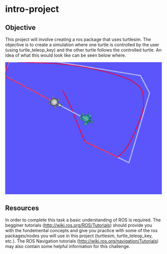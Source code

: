 # intro-project

## Objective
This project will involve creating a ros package that uses turtlesim. The objective is to create a simulation where one turtle is controlled by the user (using turtle_teleop_key) and the other turtle follows the controlled turtle. An idea of what this would look like can be seen below where.

![Turtle Following Example](/turtle_follow.png)

## Resources
In order to complete this task a basic understanding of ROS is required. The begginer tutorials (http://wiki.ros.org/ROS/Tutorials) should provide you with the fundemental concepts and give you practice with some of the ros packages/nodes you will use in this project (turtlesim, turtle_teleop_key, etc.). The ROS Navigation tutorials (http://wiki.ros.org/navigation/Tutorials) may also contain some helpful information for this challenge.
